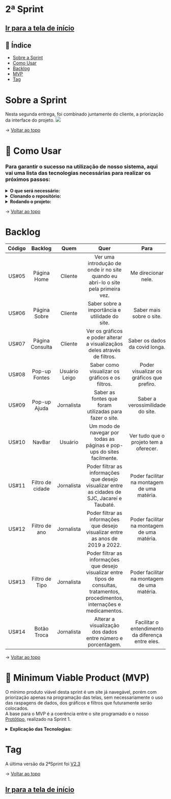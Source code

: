 <br id="topo">

# 2ª Sprint

## [Ir para a tela de início](./../../../README.md)

## :mag_right: Índice

* [Sobre a Sprint](#SobreASprint)
* [Como Usar](#comoUsar)
* [Backlog](#backlog)
* [MVP](#MVP)
* [Tag](#tag)

<p style="text-align: center">
<span id="SobreASprint"></span>

# Sobre a Sprint
Nesta segunda entrega, foi combinado juntamente do cliente, a priorização da interface do projeto.
<img src="https://github.com/equipedevo/API_1/blob/main/doc/sprint/Site_sprint2.gif?raw=true"></br>

→ [Voltar ao topo](#topo)</br>

<span id="comoUsar"></span>

# :wrench: Como Usar
<h3>Para garantir o sucesso na utilização de nosso sistema, aqui vai uma lista das tecnologias necessárias para realizar os próximos passos:</h3>

<details>
  <summary><b>O que será necessário:</b></summary>

  1. <a href="https://git-scm.com/downloads">Git</a> Precisaremos do git para realizarmos a clonagem do nosso repositório do github.

  2. <a href="https://www.python.org/downloads">Python</a> Recomendamos que você instale uma versão superior à 3.6, nós particularmente utilizamos a 3.11, mas qualquer uma a partir do 3.7 irá funcionar, não esqueça de na hora da instalação, marcar a opção da instalação do pip, pois precisaremos dele para o ambiente virtual.
</details>

<details>
  <summary><b>Clonando o repositório:</b></summary>

 1. Clone o repositório atual através do git no seu cmd, utilize o comando:
  ```
  git clone https://github.com/equipedevo/API_1
  ```

 2. Ainda no cmd vá para a pasta src:
  ```
  cd API_1/src/
  ```
</details>


<details>
<summary><b>Rodando o projeto:</b></summary> 

 1. Após entrar na pasta src, digite os seguintes comandos:
  ```
  python -m venv venv
  .\venv\Scripts\activate
  pip install -r requirements.txt
  flask run
  ```

 2. Após realizar o comando flask run, clique no link que ele te dá no cmd, ou então simplesmente acesse este: <a href="http://127.0.0.1:5000">http://127.0.0.1:5000</a>

 3. Após finalizar o uso do nosso site, para sair do ambiente virtual, execute o seguinte comando:
  ```
  deactivate
  ```

</details>

→ [Voltar ao topo](#topo)

<span id="backlog"></span>

# Backlog

| Código |      Backlog     |     Quem      |                                                                 Quer                                                                 |                       Para                        |
| :----: | :--------------: | :-----------: | :----------------------------------------------------------------------------------------------------------------------------------: | :-----------------------------------------------: |
| US#05  | Página Home      | Cliente       | Ver uma introdução de onde ir no site quando eu abri-lo o site pela primeira vez.                                                    | Me direcionar nele.                               |
| US#06  | Página Sobre     | Cliente       | Saber sobre a importância e utilidade do site.                                                                                        | Saber mais sobre o site.                          |
| US#07  | Página Consulta  | Cliente       | Ver os gráficos e poder alterar a visualizaçãos deles através de filtros.                                                            | Saber os dados da covid longa.                    |
| US#08  | Pop-up Fontes    | Usuário Leigo | Saber como visualizar os gráficos e os filtros.                                                                                      | Poder visualizar os gráficos que prefiro.         |
| US#09  | Pop-up Ajuda     | Jornalista    | Saber as fontes que foram utilizadas para fazer o site.                                                                              | Saber a verossimilidade do site.                  |
| US#10  | NavBar           | Usuário       | Um modo de navegar por todas as páginas e pop-ups do sites facilmente.                                                               | Ver tudo que o projeto tem a oferecer.            |
| US#11  | Filtro de cidade | Jornalista    | Poder filtrar as informações que desejo visualizar entre as cidades de SJC, Jacareí e Taubaté.                                       | Poder facilitar na montagem de uma matéria.       |
| US#12  | Filtro de ano    | Jornalista    | Poder filtrar as informações que desejo visualizar entre as anos de 2019 a 2022.                                                     | Poder facilitar na montagem de uma matéria.       |
| US#13  | Filtro de Tipo   | Jornalista    | Poder filtrar as informações que desejo visualizar entre tipos de consultas, tratamentos, procedimentos, internações e medicamentos. | Poder facilitar na montagem de uma matéria.       |
| US#14  | Botão Troca      | Jornalista    | Alterar a visualização dos dados entre número e porcentagem.                                                                         | Facilitar o entendimento da diferença entre eles. |

→ [Voltar ao topo](#topo)

<span id="MVP"></span>

# :triangular_flag_on_post: Minimum Viable Product (MVP)

O mínimo produto viável desta sprint é um site já navegável, porém com priorização apenas na programação das telas, sem necessariamente o uso das raspagens de dados, dos gráficos e  filtros que futuramente serão colocados.<br> A base para o MVP é a coerência entre o site programado e o nosso [Protótipo](./../../prototipo/Prot%C3%B3tipo.gif), realizado na Sprint 1.

<details>
  <summary><b>Explicação das Tecnologias:</b></summary>
  <br>
  1. <a href="https://www.w3schools.com/html/">HTML</a>: Utilizado para toda a estruturação das páginas do nosso site<br>
  2. <a href="https://www.w3schools.com/css/">CSS</a>: Utilizado para toda a estilização das páginas do nosso site<br>
  3. <a href="https://flask.palletsprojects.com/en/2.2.x/">Flask</a>: Utilizado para fazer as rotas do nosso site e facilitar manutenção do mesmo, já que fazemos o uso do "base.html", onde está incluído tudo que será equivalente em todas as páginas do site<br>
  4. <a href="https://www.w3schools.com/js/default.asp">JavaScript</a>: Utilizado para as funcionalidades do filtro da página de consultas<br>
  5. <a href="https://www.w3schools.com/python/default.asp">Python</a>: Utilizado para fazer a construção dos gráficos através de arquivos .csv já criados
</details>

<span id="tag"></span>

# Tag

A última versão da 2ªSprint foi [V2.3](https://github.com/equipedevo/API_1/releases/tag/V2.3)

→ [Voltar ao topo](#topo)

## [Ir para a tela de início](./../../../README.md)